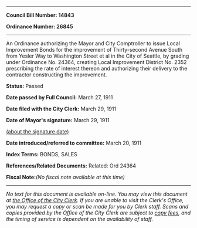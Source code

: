 

********

**Council Bill Number: 14843**
   
**Ordinance Number: 26845**
********

 An Ordinance authorizing the Mayor and City Comptroller to issue Local Improvement Bonds for the improvement of Thirty-second Avenue South from Yesler Way to Washington Street et al in the City of Seattle, by grading under Ordinance No. 24364, creating Local Improvement District No. 2352 prescribing the rate of interest thereon and authorizing their delivery to the contractor constructing the improvement.

**Status:** Passed
   
**Date passed by Full Council:** March 27, 1911
   
**Date filed with the City Clerk:** March 29, 1911
   
**Date of Mayor's signature:** March 29, 1911
   
[(about the signature date)](/~public/approvaldate.htm)
   
   
   
**Date introduced/referred to committee:** March 20, 1911
   
   
**Index Terms:** BONDS, SALES

**References/Related Documents:** Related: Ord 24364

**Fiscal Note:**_(No fiscal note available at this time)_
********

_No text for this document is available on-line. You may view this document at [the Office of the City Clerk](http://www.seattle.gov/leg/clerk/contactUs.htm). If you are unable to visit the Clerk's Office, you may request a copy or scan be made for you by Clerk staff. Scans and copies provided by the Office of the City Clerk are subject to [copy fees](http://clerk.seattle.gov/~public/clerkfees.htm), and the timing of service is dependent on the availability of staff._

